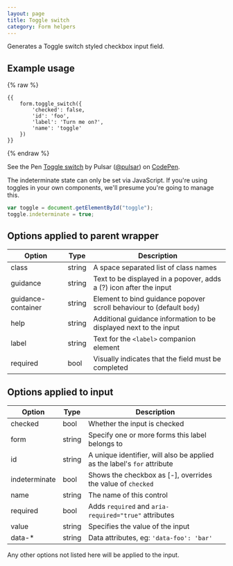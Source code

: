 ```yaml
---
layout: page
title: Toggle switch
category: Form helpers
---
```


Generates a Toggle switch styled checkbox input field.

## Example usage

{% raw %}
```twig
{{
    form.toggle_switch({
        'checked': false,
        'id': 'foo',
        'label': 'Turn me on?',
        'name': 'toggle'
    })
}}
```
{% endraw %}

<p data-height="230" data-theme-id="24005" data-slug-hash="GZprKG" data-default-tab="result" data-user="pulsar" class="codepen">See the Pen <a href="http://codepen.io/pulsar/pen/GZprKG/">Toggle switch</a> by Pulsar (<a href="http://codepen.io/pulsar">@pulsar</a>) on <a href="http://codepen.io">CodePen</a>.</p>
<script async src="//assets.codepen.io/assets/embed/ei.js"></script>

The indeterminate state can only be set via JavaScript. If you're using toggles in your own components, we'll presume you're going to manage this.

```javascript
var toggle = document.getElementById("toggle");
toggle.indeterminate = true;
```

## Options applied to parent wrapper

Option        | Type   | Description
------------- | ------ | -------------------------------------------------------
class         | string | A space separated list of class names
guidance      | string | Text to be displayed in a popover, adds a (?) icon after the input
guidance-container | string | Element to bind guidance popover scroll behaviour to (default `body`)
help          | string | Additional guidance information to be displayed next to the input
label         | string | Text for the `<label>` companion element
required      | bool   | Visually indicates that the field must be completed

## Options applied to input

Option        | Type   | Description
------------- | ------ | -------------------------------------------------------
checked       | bool   | Whether the input is checked
form          | string | Specify one or more forms this label belongs to
id            | string | A unique identifier, will also be applied as the label's `for` attribute
indeterminate | bool   | Shows the checkbox as [-], overrides the value of `checked`
name          | string | The name of this control
required      | bool   | Adds `required` and `aria-required="true"` attributes
value         | string | Specifies the value of the input
data-*        | string | Data attributes, eg: `'data-foo': 'bar'`

Any other options not listed here will be applied to the input.
